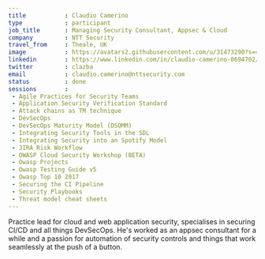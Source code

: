 ```yaml
---
title           : Claudio Camerino
type            : participant
job_title       : Managing Security Consultant, Appsec & Cloud
company         : NTT Security
travel_from     : Theale, UK
image           : https://avatars2.githubusercontent.com/u/31473290?s=460&v=4
linkedin        : https://www.linkedin.com/in/claudio-camerino-0694702/
twitter         : clazba
email           : claudio.camerino@nttsecurity.com
status          : done
sessions        :
 - Agile Practices for Security Teams
 - Application Security Verification Standard
 - Attack chains as TM technique
 - DevSecOps
 - DevSecOps Maturity Model (DSOMM)
 - Integrating Security Tools in the SDL
 - Integrating Security into an Spotify Model
 - JIRA Risk Workflow
 - OWASP Cloud Security Workshop (BETA)
 - Owasp Projects
 - Owasp Testing Guide v5
 - Owasp Top 10 2017
 - Securing the CI Pipeline
 - Security Playbooks
 - Threat model cheat sheets
---
```



Practice lead for cloud and web application security, specialises in securing CI/CD and all things DevSecOps. He's worked as an appsec consultant for a while and  a passion for automation of security controls and things that work seamlessly at the push of a button.
